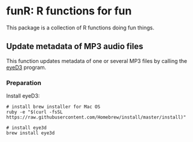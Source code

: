 # funR: R functions for fun

This package is a collection of R functions doing fun things.


## Update metadata of MP3 audio files

This function updates metadata of one or several MP3 files by calling the [eyeD3](http://eyed3.nicfit.net) program.

### Preparation

Install eyeD3:
```
# install brew installer for Mac OS
ruby -e "$(curl -fsSL https://raw.githubusercontent.com/Homebrew/install/master/install)"

# install eye3d
brew install eye3d
```

### 
